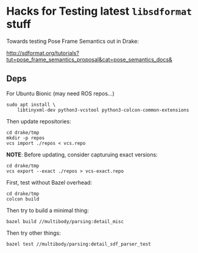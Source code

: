 # Hacks for Testing latest `libsdformat` stuff

Towards testing Pose Frame Semantics out in Drake:

http://sdformat.org/tutorials?tut=pose_frame_semantics_proposal&cat=pose_semantics_docs&

## Deps

For Ubuntu Bionic (may need ROS repos...)

    sudo apt install \
        libtinyxml-dev python3-vcstool python3-colcon-common-extensions

Then update repositories:

    cd drake/tmp
    mkdir -p repos
    vcs import ./repos < vcs.repo

**NOTE**: Before updating, consider capturuing exact versions:

    cd drake/tmp
    vcs export --exact ./repos > vcs-exact.repo

First, test without Bazel overhead:

    cd drake/tmp
    colcon build

Then try to build a minimal thing:

    bazel build //multibody/parsing:detail_misc

Then try other things:

    bazel test //multibody/parsing:detail_sdf_parser_test

